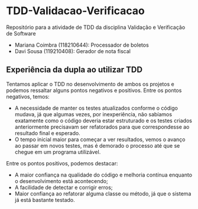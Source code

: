 # TDD-Validacao-Verificacao
Repositório para a atividade de TDD da disciplina Validação e Verificação de Software

- Mariana Coimbra (118210644): Processador de boletos
- Davi Sousa (119210408): Gerador de nota fiscal

## Experiência da dupla ao utilizar TDD

Tentamos aplicar o TDD no desenvolvimento de ambos os projetos e podemos ressaltar alguns pontos negativos e positivos. Entre os pontos negativos, temos: 

- A necessidade de manter os testes atualizados conforme o código mudava, já que algumas vezes, por inexperiência, não sabíamos exatamente como o código deveria estar estruturado e os testes criados anteriormente precisavam ser refatorados para que correspondesse ao resultado final e esperado.
- O tempo inicial maior para começar a ver resultados, vemos o avanço ao passar em novos testes, mas é demorado o processo até que se chegue em um programa utilizável.

Entre os pontos positivos, podemos destacar: 
- A maior confiança na qualidade do código e melhoria contínua enquanto o desenvolvimento está acontecendo;
- A facilidade de detectar e corrigir erros;
- Maior confiança ao refatorar alguma classe ou método, já que o sistema já está bastante testado.
